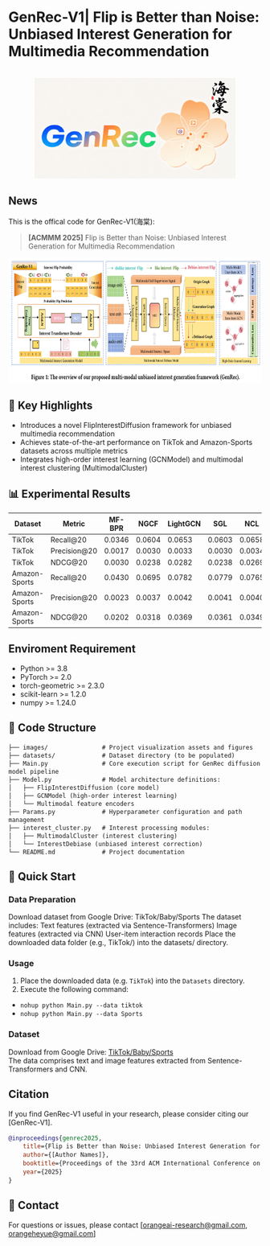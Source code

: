 # GenRec-V1| Flip is Better than Noise: Unbiased Interest Generation for Multimedia Recommendation

<!-- PROJECT LOGO -->
<br />
<div align="center">
  <a href="https://github.com/orangeheyue/GenRec-V1">
    <img src="images/haitanglogo.png" alt="Logo" width="400" height="200">
  </a>
</div>

## News
This is the offical code for GenRec-V1(海棠):

>**[ACMMM 2025]** Flip is Better than Noise: Unbiased Interest Generation for Multimedia Recommendation
<img src="images/genrec-v1.png" width="900px" height="250px"/>

## 🌟 Key Highlights​
- Introduces a novel FlipInterestDiffusion framework for unbiased multimedia recommendation​
- Achieves state-of-the-art performance on TikTok and Amazon-Sports datasets across multiple metrics​
- Integrates high-order interest learning (GCNModel) and multimodal interest clustering (MultimodalCluster)

## 📊 Experimental Results
| Dataset       | Metric     | MF-BPR | NGCF  | LightGCN | SGL   | NCL   | HCCF  | VBPR  | LGCN-M | MMGCN | GRCN  | LATTICE | CLCRec | MMGCL | SLMRec | BM3   | DiffMM | GenRec |
| ------------- | ---------- | ------ | ----- | -------- | ----- | ----- | ----- | ----- | ------ | ----- | ----- | ------- | ------ | ----- | ------ | ----- | ------ | ------ |
| TikTok        | Recall@20  | 0.0346 | 0.0604| 0.0653   | 0.0603| 0.0658| 0.0662| 0.0380| 0.0679  | 0.0730| 0.0804| 0.0843   | 0.0621  | 0.0799| 0.0845  | 0.0957| 0.1129  | 0.1165  |
| TikTok        | Precision@20| 0.0017 | 0.0030| 0.0033   | 0.0030| 0.0034| 0.0029| 0.0018| 0.0034  | 0.0036| 0.0036| 0.0042   | 0.0032  | 0.0037| 0.0042  | 0.0048| 0.0056  | 0.0052  |
| TikTok        | NDCG@20    | 0.0030 | 0.0238| 0.0282   | 0.0238| 0.0269| 0.0267| 0.0134| 0.0273  | 0.0307| 0.0350| 0.0367   | 0.0264  | 0.0326| 0.0353  | 0.0404| 0.0456  | 0.0498  |
| Amazon-Sports | Recall@20  | 0.0430 | 0.0695| 0.0782   | 0.0779| 0.0765| 0.0779| 0.0582| 0.0705  | 0.0638| 0.0833| 0.0915   | 0.0651  | 0.0875| 0.0829  | 0.0975| 0.1017  | 0.1062  |
| Amazon-Sports | Precision@20| 0.0023 | 0.0037| 0.0042   | 0.0041| 0.0040| 0.0041| 0.0031| 0.0035  | 0.0034| 0.0044| 0.0048   | 0.0035  | 0.0046| 0.0043  | 0.0051| 0.0054  | 0.0056  |
| Amazon-Sports | NDCG@20    | 0.0202 | 0.0318| 0.0369   | 0.0361| 0.0349| 0.0361| 0.0265| 0.0324  | 0.0279| 0.0377| 0.0424   | 0.0301  | 0.0409| 0.0376  | 0.0442| 0.0458  | 0.0478  |


## Enviroment Requirement
- Python >= 3.8
- PyTorch >= 2.0
- torch-geometric >= 2.3.0
- scikit-learn >= 1.2.0
- numpy >= 1.24.0
  
## 📁 Code Structure
```plaintext
├── images/               # Project visualization assets and figures
├── datasets/             # Dataset directory (to be populated)
├── Main.py               # Core execution script for GenRec diffusion model pipeline
├── Model.py              # Model architecture definitions:
│   ├── FlipInterestDiffusion (core model)
│   ├── GCNModel (high-order interest learning)
│   └── Multimodal feature encoders
├── Params.py             # Hyperparameter configuration and path management
├── interest_cluster.py   # Interest processing modules:
│   ├── MultimodalCluster (interest clustering)
│   └── InterestDebiase (unbiased interest correction)
└── README.md             # Project documentation
```

## 🚀 Quick Start​
### Data Preparation​
Download dataset from Google Drive:​ TikTok/Baby/Sports​
The dataset includes:​
Text features (extracted via Sentence-Transformers)​
Image features (extracted via CNN)​
User-item interaction records​
Place the downloaded data folder (e.g., TikTok/) into the datasets/ directory.

### Usage
1. Place the downloaded data (e.g. `TikTok`) into the `Datasets` directory.
2. Execute the following command:  
- `nohup python Main.py --data tiktok`  
- `nohup python Main.py --data Sports`  

### Dataset  
Download from Google Drive: [TikTok/Baby/Sports](https://drive.google.com/drive/folders/13cBy1EA_saTUuXxVllKgtfci2A09jyaG?usp=sharing)  
The data comprises text and image features extracted from Sentence-Transformers and CNN.  


## Citation
If you find GenRec-V1 useful in your research, please consider citing our [GenRec-V1].
```bibtex
@inproceedings{genrec2025, 
    title={Flip is Better than Noise: Unbiased Interest Generation for Multimedia Recommendation}, 
    author={[Author Names]}, 
    booktitle={Proceedings of the 33rd ACM International Conference on Multimedia (ACMMM)}, 
    year={2025} 
}
```

## 📧 Contact​
For questions or issues, please contact [orangeai-research@gmail.com, orangeheyue@gmail.com]